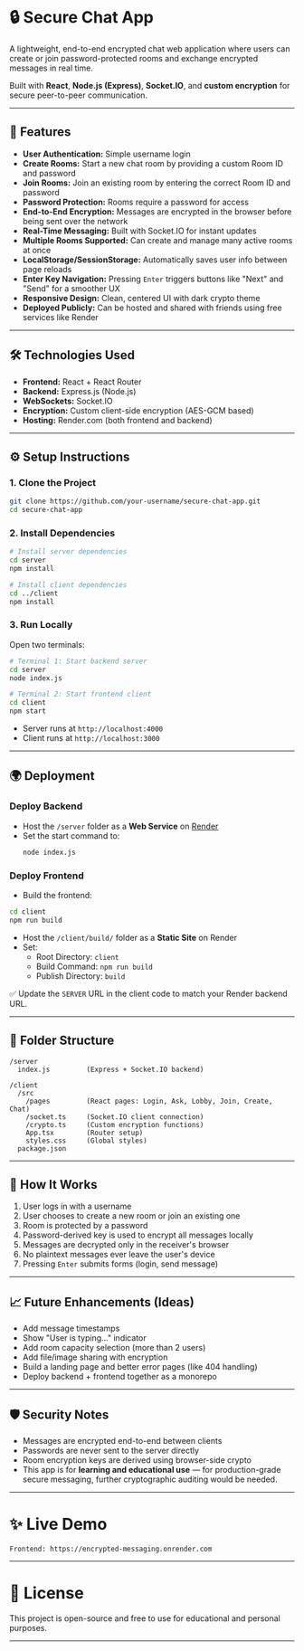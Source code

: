 
# 🔒 Secure Chat App

A lightweight, end-to-end encrypted chat web application where users can create or join password-protected rooms and exchange encrypted messages in real time.

Built with **React**, **Node.js (Express)**, **Socket.IO**, and **custom encryption** for secure peer-to-peer communication.

---

## 🚀 Features

- **User Authentication:** Simple username login
- **Create Rooms:** Start a new chat room by providing a custom Room ID and password
- **Join Rooms:** Join an existing room by entering the correct Room ID and password
- **Password Protection:** Rooms require a password for access
- **End-to-End Encryption:** Messages are encrypted in the browser before being sent over the network
- **Real-Time Messaging:** Built with Socket.IO for instant updates
- **Multiple Rooms Supported:** Can create and manage many active rooms at once
- **LocalStorage/SessionStorage:** Automatically saves user info between page reloads
- **Enter Key Navigation:** Pressing `Enter` triggers buttons like "Next" and "Send" for a smoother UX
- **Responsive Design:** Clean, centered UI with dark crypto theme
- **Deployed Publicly:** Can be hosted and shared with friends using free services like Render

---

## 🛠 Technologies Used

- **Frontend:** React + React Router
- **Backend:** Express.js (Node.js)
- **WebSockets:** Socket.IO
- **Encryption:** Custom client-side encryption (AES-GCM based)
- **Hosting:** Render.com (both frontend and backend)

---

## ⚙️ Setup Instructions

### 1. Clone the Project

```bash
git clone https://github.com/your-username/secure-chat-app.git
cd secure-chat-app
```

### 2. Install Dependencies

```bash
# Install server dependencies
cd server
npm install

# Install client dependencies
cd ../client
npm install
```

### 3. Run Locally

Open two terminals:

```bash
# Terminal 1: Start backend server
cd server
node index.js

# Terminal 2: Start frontend client
cd client
npm start
```

- Server runs at `http://localhost:4000`
- Client runs at `http://localhost:3000`

---

## 🌍 Deployment

### Deploy Backend

- Host the `/server` folder as a **Web Service** on [Render](https://render.com/)
- Set the start command to:
  ```bash
  node index.js
  ```

### Deploy Frontend

- Build the frontend:

```bash
cd client
npm run build
```

- Host the `/client/build/` folder as a **Static Site** on Render
- Set:
  - Root Directory: `client`
  - Build Command: `npm run build`
  - Publish Directory: `build`

✅ Update the `SERVER` URL in the client code to match your Render backend URL.

---

## 🧩 Folder Structure

```
/server
  index.js         (Express + Socket.IO backend)

/client
  /src
    /pages         (React pages: Login, Ask, Lobby, Join, Create, Chat)
    /socket.ts     (Socket.IO client connection)
    /crypto.ts     (Custom encryption functions)
    App.tsx        (Router setup)
    styles.css     (Global styles)
  package.json
```

---

## 💬 How It Works

1. User logs in with a username
2. User chooses to create a new room or join an existing one
3. Room is protected by a password
4. Password-derived key is used to encrypt all messages locally
5. Messages are decrypted only in the receiver's browser
6. No plaintext messages ever leave the user's device
7. Pressing `Enter` submits forms (login, send message)

---

## 📈 Future Enhancements (Ideas)

- Add message timestamps
- Show "User is typing..." indicator
- Add room capacity selection (more than 2 users)
- Add file/image sharing with encryption
- Build a landing page and better error pages (like 404 handling)
- Deploy backend + frontend together as a monorepo

---

## 🛡️ Security Notes

- Messages are encrypted end-to-end between clients
- Passwords are never sent to the server directly
- Room encryption keys are derived using browser-side crypto
- This app is for **learning and educational use** — for production-grade secure messaging, further cryptographic auditing would be needed.

---

# ✨ Live Demo

>

```
Frontend: https://encrypted-messaging.onrender.com
```

---

# 📜 License

This project is open-source and free to use for educational and personal purposes.

---
